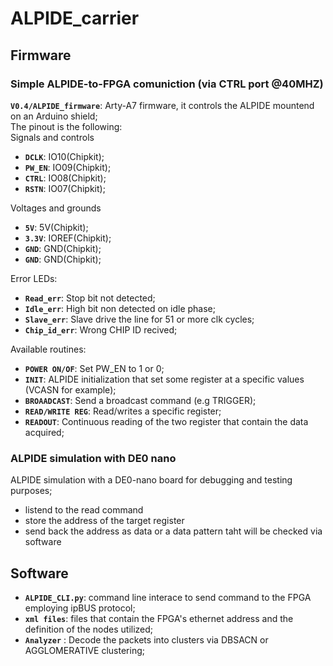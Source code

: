 # ALPIDE_carrier

## Firmware

### Simple ALPIDE-to-FPGA comuniction (via CTRL port @40MHZ)  
**` V0.4/ALPIDE_firmware `**: Arty-A7 firmware, it controls the ALPIDE mountend on an Arduino shield;  
The pinout is the following:  
Signals and controls   
- **`DCLK`**:  IO10(Chipkit);
- **`PW_EN`**: IO09(Chipkit);
- **`CTRL`**:  IO08(Chipkit);
- **`RSTN`**:  IO07(Chipkit);  
 
Voltages and grounds
- **`5V`**:   5V(Chipkit);
- **`3.3V`**: IOREF(Chipkit);
- **`GND`**:  GND(Chipkit);
- **`GND`**:  GND(Chipkit);  

Error LEDs:  
- **`Read_err`**: Stop bit not detected;
- **`Idle_err`**: High bit non detected on idle phase;
- **`Slave_err`**: Slave drive the line for 51 or more clk cycles;
- **`Chip_id_err`**: Wrong CHIP ID recived;  

  
Available routines:  
- **`POWER ON/OF`**: Set PW_EN to 1 or 0; 
- **`INIT`**: ALPIDE initialization that set some register at a specific values (VCASN for example);
- **`BROAADCAST`**:  Send a broadcast command (e.g TRIGGER); 
- **`READ/WRITE REG`**: Read/writes a specific register;
- **`READOUT`**:  Continuous reading of the two register that contain the data acquired;


### ALPIDE simulation with DE0 nano
ALPIDE simulation with a DE0-nano board for debugging and testing purposes;  
- listend to the read command
- store the address of the target register
- send back the address as data or a data pattern taht will be checked via software

## Software

- **`ALPIDE_CLI.py`**: command line interace to send command to the FPGA employing ipBUS protocol;
- **`xml files`**: files that contain the FPGA's ethernet address and the definition of the nodes utilized;
- **`Analyzer`** : Decode the packets into clusters via DBSACN or AGGLOMERATIVE clustering; 


